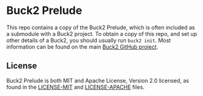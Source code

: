 # Buck2 Prelude

This repo contains a copy of the Buck2 Prelude, which is often included as a submodule with a Buck2 project.
To obtain a copy of this repo, and set up other details of a Buck2, you should usually run `buck2 init`.
Most information can be found on the main [Buck2 GitHub project](https://github.com/facebook/buck2).

## License

Buck2 Prelude is both MIT and Apache License, Version 2.0 licensed, as found in the [LICENSE-MIT](LICENSE-MIT) and [LICENSE-APACHE](LICENSE-APACHE) files.
